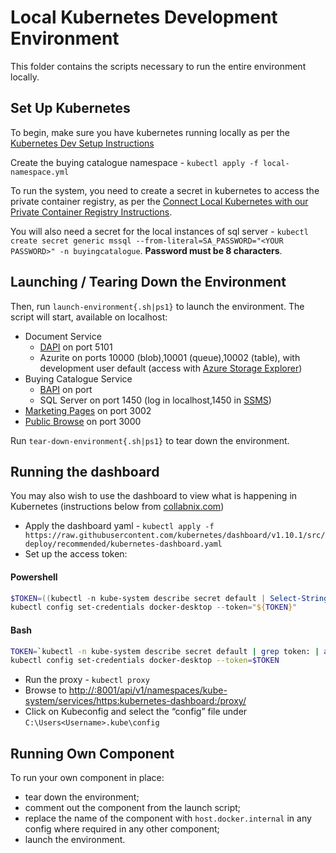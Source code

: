 # Local Kubernetes Development Environment

This folder contains the scripts necessary to run the entire environment locally. 

## Set Up Kubernetes

To begin, make sure you have kubernetes running locally as per the [Kubernetes Dev Setup Instructions](../Docs/DevSetup/local-k8s-setup.md)

Create the buying catalogue namespace - `kubectl apply -f local-namespace.yml`

To run the system, you need to create a secret in kubernetes to access the private container registry, as per the [Connect Local Kubernetes with our Private Container Registry Instructions](../Docs/DevSetup/k8s-private-registry.md).

You will also need a secret for the local instances of sql server - `kubectl create secret generic mssql --from-literal=SA_PASSWORD="<YOUR PASSWORD>" -n buyingcatalogue`. **Password must be 8 characters**.

## Launching / Tearing Down the Environment

Then, run `launch-environment{.sh|ps1}` to launch the environment.
The script will start, available on localhost:
- Document Service
  - [DAPI](http://localhost:5101/swagger) on port 5101 
  - Azurite on ports 10000 (blob),10001 (queue),10002 (table), with development user default (access with [Azure Storage Explorer](https://azure.microsoft.com/en-gb/features/storage-explorer/))
- Buying Catalogue Service
  - [BAPI](http://localhost:5100/swagger) on port
  - SQL Server on port 1450 (log in localhost,1450 in [SSMS](https://docs.microsoft.com/en-us/sql/ssms/download-sql-server-management-studio-ssms?view=sql-server-ver15))
- [Marketing Pages](http://localhost:3002/supplier/solution/100000-001/preview) on port 3002
- [Public Browse](http://localhost:3000/) on port 3000

Run `tear-down-environment{.sh|ps1}` to tear down the environment.

## Running the dashboard

You may also wish to use the dashboard to view what is happening in Kubernetes (instructions below from [collabnix.com](https://collabnix.com/kubernetes-dashboard-on-docker-desktop-for-windows-2-0-0-3-in-2-minutes/))
- Apply the dashboard yaml - `kubectl apply -f https://raw.githubusercontent.com/kubernetes/dashboard/v1.10.1/src/deploy/recommended/kubernetes-dashboard.yaml`
- Set up the access token:
#### Powershell
```Powershell
$TOKEN=((kubectl -n kube-system describe secret default | Select-String "token:") -split " +")[1]
kubectl config set-credentials docker-desktop --token="${TOKEN}"
```
#### Bash
```bash
TOKEN=`kubectl -n kube-system describe secret default | grep token: | awk '{print $2}'`
kubectl config set-credentials docker-desktop --token=$TOKEN
```
- Run the proxy - `kubectl proxy`
- Browse to [http://:8001/api/v1/namespaces/kube-system/services/https:kubernetes-dashboard:/proxy/](http://localhost:8001/api/v1/namespaces/kube-system/services/https:kubernetes-dashboard:/proxy/)
- Click on Kubeconfig and select the “config” file under `C:\Users<Username>.kube\config`

## Running Own Component

To run your own component in place:

- tear down the environment;
- comment out the component from the launch script;
- replace the name of the component with `host.docker.internal` in any config where required in any other component;
- launch the environment.